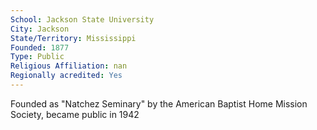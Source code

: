 ```yaml
---
School: Jackson State University
City: Jackson
State/Territory: Mississippi
Founded: 1877
Type: Public
Religious Affiliation: nan
Regionally acredited: Yes
---
```

Founded as "Natchez Seminary" by the American Baptist Home Mission Society, became public in 1942